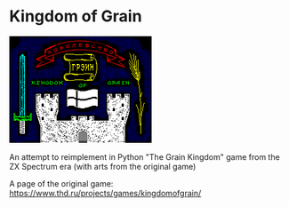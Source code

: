# Kingdom of Grain

![title screen](resources/title.png)

An attempt to reimplement in Python "The Grain Kingdom" game from the ZX Spectrum era (with arts from the original game)

A page of the original game: https://www.thd.ru/projects/games/kingdomofgrain/
